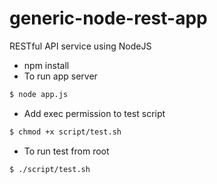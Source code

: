 # generic-node-rest-app
RESTful API service using NodeJS

* npm install
* To run app server
```sh
$ node app.js
```
* Add exec permission to test script
```sh
$ chmod +x script/test.sh
```
* To run test from root
```sh
$ ./script/test.sh
```